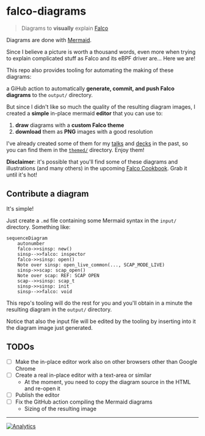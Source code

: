 # falco-diagrams

> Diagrams to **visually** explain [Falco](https://github.com/falcosecurity/falco)

Diagrams are done with [Mermaid](https://mermaid-js.github.io).

Since I believe a picture is worth a thousand words, even more when trying to explain complicated stuff as Falco and its eBPF driver are... Here we are!

This repo also provides tooling for automating the making of these diagrams:

a GiHub action to automatically **generate, commit, and push Falco diagrams** to the `output/` directory.

But since I didn't like so much the quality of the resulting diagram images, I created a **simple** in-place mermaid **editor** that you can use to:

1. **draw** diagrams with a **custom Falco theme**
2. **download** them as **PNG** images with a good resolution

I've already created some of them for my [talks](https://youtube.com/playlist?list=PL-YnLgW35W60wX9lhu6-a8ln4I9yfT1ug) and [decks](https://github.com/leodido/presentations) in the past, so you can find them in the [`themed/`](./themed) directory. Enjoy them!

**Disclaimer**: it's possible that you'll find some of these diagrams and illustrations (and many others) in the upcoming [Falco Cookbook](https://gum.co/falco). Grab it until it's hot!

## Contribute a diagram

It's simple!

Just create a `.md` file containing some Mermaid syntax in the `input/` directory. Something like:

```mermaid
sequenceDiagram
    autonumber
    falco->>sinsp: new()
    sinsp-->>falco: inspector
    falco->>sinsp: open()
    Note over sinsp: open_live_common(..., SCAP_MODE_LIVE)
    sinsp->>scap: scap_open()
    Note over scap: REF: SCAP OPEN
    scap-->>sinsp: scap_t
    sinsp->>sinsp: init
    sinsp-->>falco: void
```

This repo's tooling will do the rest for you and you'll obtain in a minute the resulting diagram in the `output/` directory.

Notice that also the input file will be edited by the tooling by inserting into it the diagram image just generated.

## TODOs

- [ ] Make the in-place editor work also on other browsers other than Google Chrome
- [ ] Create a real in-place editor with a text-area or similar
  - At the moment, you need to copy the diagram source in the HTML and re-open it
- [ ] Publish the editor
- [ ] Fix the GitHub action compiling the Mermaid diagrams
  - Sizing of the resulting image

---

[![Analytics](https://ga-beacon.appspot.com/UA-49657176-1/falco-diagrams)](https://github.com/igrigorik/ga-beacon)
